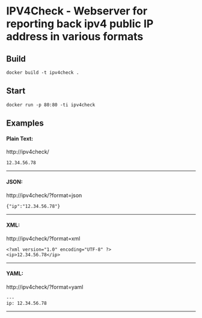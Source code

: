 # IPV4Check - Webserver for reporting back ipv4 public IP address in various formats


## Build
``` docker build -t ipv4check . ```


## Start
``` docker run -p 80:80 -ti ipv4check ```


## Examples

#### Plain Text:
http://ipv4check/


    12.34.56.78
____


#### JSON:
http://ipv4check/?format=json

    {"ip":"12.34.56.78"}
____


#### XML:
http://ipv4check/?format=xml

    <?xml version="1.0" encoding="UTF-8" ?>
    <ip>12.34.56.78</ip>

___


#### YAML:
http://ipv4check/?format=yaml

    ---
    ip: 12.34.56.78
____

